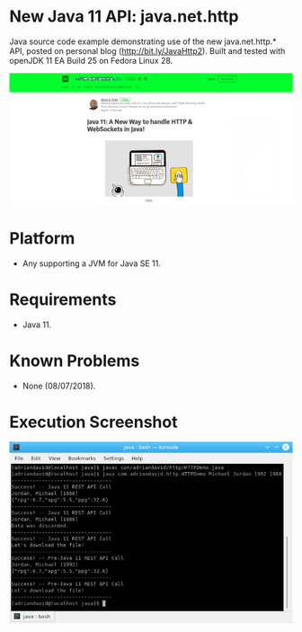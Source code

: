 # New Java 11 API: java.net.http
Java source code example demonstrating use of the new java.net.http.* API, posted on personal blog (http://bit.ly/JavaHttp2).
Built and tested  with openJDK 11 EA Build 25 on Fedora Linux 28.

![alt text](https://raw.githubusercontent.com/afinlay5/Java11HttpWs/master/blog.png)

# Platform 
- Any supporting a JVM for Java SE 11.

# Requirements
- Java 11.

# Known Problems
- None (08/07/2018).

# Execution Screenshot
![alt text](https://raw.githubusercontent.com/afinlay5/Java11HttpWs/master/run.png)